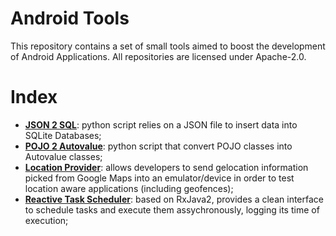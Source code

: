 # Android Tools

This repository contains a set of small tools aimed to boost the development of Android Applications. All repositories are licensed under Apache-2.0.

# Index
- **[JSON 2 SQL](https://github.com/edsilfer/android-tools/tree/master/json-2-sql)**: python script relies on a JSON file to insert data into SQLite Databases;
- **[POJO 2 Autovalue](https://github.com/edsilfer/android-tools/tree/master/pojo-2-autovalue)**: python script that convert POJO classes into Autovalue classes;
- **[Location Provider](https://github.com/edsilfer/android-tools/tree/master/location-provider)**: allows developers to send gelocation information picked from Google Maps into an emulator/device in order to test location aware applications (including geofences);
- **[Reactive Task Scheduler](https://github.com/edsilfer/android-tools/tree/master/reactive-task-scheduler)**: based on RxJava2, provides a clean interface to schedule tasks and execute them assychronously, logging its time of execution;
